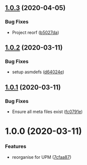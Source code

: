 ## [1.0.3](https://github.com/adrenak/ui-shapes-kit/compare/v1.0.2...v1.0.3) (2020-04-05)


### Bug Fixes

* Project reorf ([b5027da](https://github.com/adrenak/ui-shapes-kit/commit/b5027da292951ba44854fa960dbf68ebbe3d1b74))

## [1.0.2](https://github.com/adrenak/ui-shapes-kit/compare/v1.0.1...v1.0.2) (2020-03-11)


### Bug Fixes

* setup asmdefs ([d64024e](https://github.com/adrenak/ui-shapes-kit/commit/d64024e60bba46df0586fcb7c2c93e150d3fa4f5))

## [1.0.1](https://github.com/adrenak/ui-shapes-kit/compare/v1.0.0...v1.0.1) (2020-03-11)


### Bug Fixes

* Ensure all meta files exist ([fc0791e](https://github.com/adrenak/ui-shapes-kit/commit/fc0791ef801b6465b60888989d37987d98994566))

# 1.0.0 (2020-03-11)


### Features

* reorganise for UPM ([7cfaa87](https://github.com/adrenak/ui-shapes-kit/commit/7cfaa873f0bcff4f82da6d30719880713898cc11))
